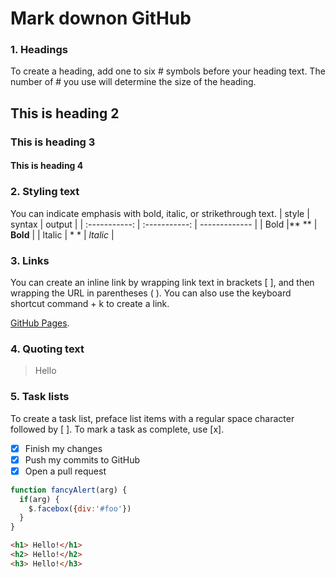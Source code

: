 # Mark downon GitHub

### 1. Headings

To create a heading, add one to six # symbols before your heading text. The number of # you use will determine the size of the heading.
## This is heading 2
### This is heading 3
#### This is heading 4


### 2. Styling text
You can indicate emphasis with bold, italic, or strikethrough text.
| style      | syntax |            output |
| :-----------: | :-----------: | ------------- | 
| Bold    |**   **      |           **Bold** |
| ltalic   | *  *        |          *ltalic*   |


### 3. Links
You can create an inline link by wrapping link text in brackets [ ], and then wrapping the URL in parentheses ( ). You can also use the keyboard shortcut command + k to create a link.

[GitHub Pages](https://pages.github.com/).

### 4. Quoting text
> Hello

### 5. Task lists
To create a task list, preface list items with a regular space character followed by [ ]. To mark a task as complete, use [x].

- [x] Finish my changes
- [x] Push my commits to GitHub
- [x] Open a pull request

```javascript
function fancyAlert(arg) {
  if(arg) {
    $.facebox({div:'#foo'})
  }
}
```

```html
<h1> Hello!</h1>
<h2> Hello!</h2>
<h3> Hello!</h3>

```

